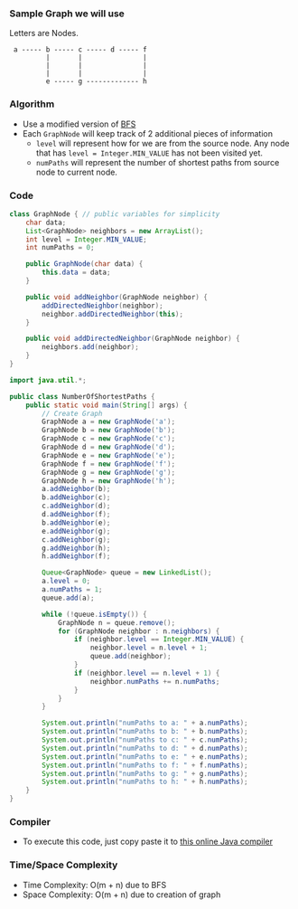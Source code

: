 ### Sample Graph we will use

Letters are Nodes.

```
 a ----- b ----- c ----- d ----- f
         |       |               |
         |       |               |
         |       |               |
         e ----- g ------------- h
```

### Algorithm

- Use a modified version of [BFS](https://github.com/RodneyShag/Interview_solutions/blob/master/Solutions/Cracking%20the%20Coding%20Interview/Breadth-First%20Search.md)
- Each `GraphNode` will keep track of 2 additional pieces of information
    - `level` will represent how for we are from the source node. Any node that has `level = Integer.MIN_VALUE` has not been visited yet.
    - `numPaths` will represent the number of shortest paths from source node to current node.

### Code

```java
class GraphNode { // public variables for simplicity
    char data;
    List<GraphNode> neighbors = new ArrayList();
    int level = Integer.MIN_VALUE;
    int numPaths = 0;

    public GraphNode(char data) {
        this.data = data;
    }

    public void addNeighbor(GraphNode neighbor) {
        addDirectedNeighbor(neighbor);
        neighbor.addDirectedNeighbor(this);
    }

    public void addDirectedNeighbor(GraphNode neighbor) {
        neighbors.add(neighbor);
    }
}
```

```java
import java.util.*;

public class NumberOfShortestPaths {
    public static void main(String[] args) {
        // Create Graph
        GraphNode a = new GraphNode('a');
        GraphNode b = new GraphNode('b');
        GraphNode c = new GraphNode('c');
        GraphNode d = new GraphNode('d');
        GraphNode e = new GraphNode('e');
        GraphNode f = new GraphNode('f');
        GraphNode g = new GraphNode('g');
        GraphNode h = new GraphNode('h');
        a.addNeighbor(b);
        b.addNeighbor(c);
        c.addNeighbor(d);
        d.addNeighbor(f);
        b.addNeighbor(e);
        e.addNeighbor(g);
        c.addNeighbor(g);
        g.addNeighbor(h);
        h.addNeighbor(f);

        Queue<GraphNode> queue = new LinkedList();
        a.level = 0;
        a.numPaths = 1;
        queue.add(a);

        while (!queue.isEmpty()) {
            GraphNode n = queue.remove();
            for (GraphNode neighbor : n.neighbors) {
                if (neighbor.level == Integer.MIN_VALUE) {
                    neighbor.level = n.level + 1;
                    queue.add(neighbor);
                }
                if (neighbor.level == n.level + 1) {
                    neighbor.numPaths += n.numPaths;
                }
            }
        }

        System.out.println("numPaths to a: " + a.numPaths);
        System.out.println("numPaths to b: " + b.numPaths);
        System.out.println("numPaths to c: " + c.numPaths);
        System.out.println("numPaths to d: " + d.numPaths);
        System.out.println("numPaths to e: " + e.numPaths);
        System.out.println("numPaths to f: " + f.numPaths);
        System.out.println("numPaths to g: " + g.numPaths);
        System.out.println("numPaths to h: " + h.numPaths);
    }
}
```

### Compiler

- To execute this code, just copy paste it to [this online Java compiler](https://www.tutorialspoint.com/compile_java_online.php)

### Time/Space Complexity

-  Time Complexity: O(m + n) due to BFS
- Space Complexity: O(m + n) due to creation of graph
